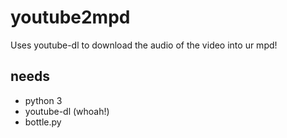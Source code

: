 # youtube2mpd
Uses youtube-dl to download the audio of the video into ur mpd!

## needs
 * python 3
 * youtube-dl (whoah!)
 * bottle.py

